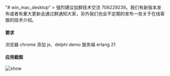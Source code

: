 "# win_mac_desktop" > 强烈建议加群技术交流 708229239。我们有新版本发布或者有重大更新会通过群通知大家，另外我们也会不定期的发布一些关于在线客服的技术介绍。
#### 要求 
浏览器 chrome
添加 js、delphi demo 
服务端 erlang 21
#### 应用截图
![show](http://www.xbzx.online/img/win_mac.jpg)

